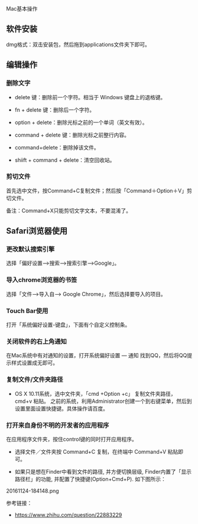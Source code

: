 Mac基本操作


## 软件安装

dmg格式：双击安装包，然后拖到applications文件夹下即可。


## 编辑操作


### 删除文字

- delete 键：删除前一个字符。相当于 Windows 键盘上的退格键。

- fn + delete 键：删除后一个字符。

- option + delete：删除光标之前的一个单词（英文有效）。

- command + delete 键：删除光标之前整行内容。

- command+delete：删除掉该文件。

- shiift + command + delete：清空回收站。





### 剪切文件

首先选中文件，按Command+C复制文件；然后按「Command＋Option＋V」剪切文件。

备注：Command+X只能剪切文字文本，不要混淆了。


## Safari浏览器使用


### 更改默认搜索引擎


选择「偏好设置-->搜索-->搜索引擎-->Google」。


### 导入chrome浏览器的书签

选择「文件-->导入自--> Google Chrome」，然后选择要导入的项目。





### Touch Bar使用

打开「系统偏好设置-键盘」，下面有个自定义控制条。




### 关闭软件的右上角通知

在Mac系统中有对通知的设置，打开系统偏好设置 — 通知 找到QQ，然后将QQ提示样式设置成无即可。


### 复制文件/文件夹路径


- OS X 10.11系统，选中文件夹，「cmd +Option +c」 复制文件夹路径，cmd+v 粘贴。
之前的系统，利用Administrator创建一个到右键菜单，然后到设置里面设置快捷键。具体操作请百度。




### 打开来自身份不明的开发者的应用程序

在应用程序文件夹，按住control键的同时打开应用程序。



- 选择文件／文件夹按 Command+C 复制，在终端中 Command+V 粘贴即可。

- 如果只是想在Finder中看到文件的路径, 并方便切换层级, Finder内置了「显示路径栏」的功能, 并配置了快捷键(Option+Cmd+P). 如下图所示：


20161124-184148.png

参考链接：

- <https://www.zhihu.com/question/22883229>









